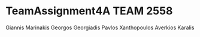 # TeamAssignment4A TEAM 2558

Giannis Marinakis
Georgos Georgiadis
Pavlos Xanthopoulos
Averkios Karalis

